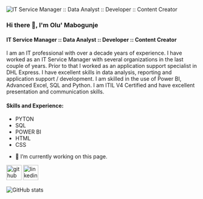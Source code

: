 ![IT Service Manager :: Data Analyst :: Developer :: Content Creator](https://pbs.twimg.com/profile_banners/123693137/1711483978/1080x360)

### Hi there 👋, I'm Olu' Mabogunje
#### IT Service Manager :: Data Analyst :: Developer :: Content Creator

I am an IT professional with over a decade years of experience.  I have worked as an IT Service Manager with several organizations in the last couple of years.  Prior to that I worked as an application support specialist in DHL Express.  I have excellent skills in data analysis, reporting and application support / development.  I am skilled in the use of Power BI, Advanced Excel, SQL and Python. I am ITIL V4 Certified and have excellent presentation and communication skills.


#### Skills and Experience: 
* PYTON
* SQL
* POWER BI
* HTML
* CSS

- 🔭 I’m currently working on this page. 


[<img src='https://cdn.jsdelivr.net/npm/simple-icons@3.0.1/icons/github.svg' alt='github' height='40'>](https://github.com/omabogun)  [<img src='https://cdn.jsdelivr.net/npm/simple-icons@3.0.1/icons/linkedin.svg' alt='linkedin' height='40'>](https://www.linkedin.com/in/olu-mabogunje/)  

![GitHub stats](https://github-readme-stats.vercel.app/api?username=omabogun&show_icons=true)  

